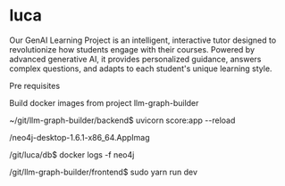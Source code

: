 # luca
Our GenAI Learning Project is an intelligent, interactive tutor designed to revolutionize how students engage with their courses. Powered by advanced generative AI, it provides personalized guidance, answers complex questions, and adapts to each student's unique learning style. 

Pre requisites

Build docker images from project llm-graph-builder


~/git/llm-graph-builder/backend$ uvicorn score:app --reload

/neo4j-desktop-1.6.1-x86_64.AppImag

/git/luca/db$ docker logs -f neo4j

/git/llm-graph-builder/frontend$ sudo yarn run dev
